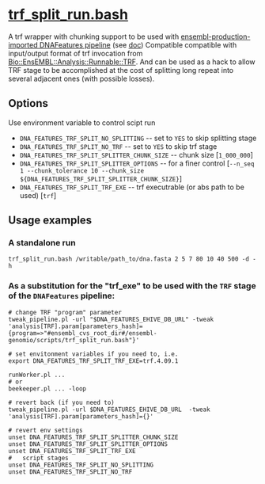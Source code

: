 # [trf_split_run.bash](scripts/trf_split_run.bash)

A trf wrapper with chunking support to be used with
[ensembl-production-imported DNAFeatures pipeline](https://github.com/Ensembl/ensembl-production-imported/tree/main/src/perl/Bio/EnsEMBL/EGPipeline/PipeConfig/DNAFeatures_conf.pm) (see [doc](docs/trf_split_run.md))
Compatible compatible with input/output format of trf invocation from [Bio::EnsEMBL::Analysis::Runnable::TRF](https://github.com/Ensembl/ensembl-analysis/blob/main/modules/Bio/EnsEMBL/Analysis/Runnable/TRF.pm).
And can be used as a hack to allow TRF stage to be accomplished at the cost of splitting
 long repeat into several adjacent ones  (with possible losses).

## Options
Use environment variable to control scipt run
* `DNA_FEATURES_TRF_SPLIT_NO_SPLITTING` -- set to `YES` to skip splitting stage
* `DNA_FEATURES_TRF_SPLIT_NO_TRF` -- set to `YES` to skip trf stage
* `DNA_FEATURES_TRF_SPLIT_SPLITTER_CHUNK_SIZE` -- chunk size [`1_000_000`]
* `DNA_FEATURES_TRF_SPLIT_SPLITTER_OPTIONS` -- for a finer control [`--n_seq 1 --chunk_tolerance 10 --chunk_size ${DNA_FEATURES_TRF_SPLIT_SPLITTER_CHUNK_SIZE}`] 
* `DNA_FEATURES_TRF_SPLIT_TRF_EXE` -- trf executrable (or abs path to be used) [`trf`]

## Usage examples
### A standalone run
```
trf_split_run.bash /writable/path_to/dna.fasta 2 5 7 80 10 40 500 -d -h
```

### As a substitution for the "trf_exe" to be used with the `TRF` stage of the `DNAFeatures` pipeline:
```
# change TRF "program" parameter
tweak_pipeline.pl -url "$DNA_FEATURES_EHIVE_DB_URL" -tweak 'analysis[TRF].param[parameters_hash]={program=>"#ensembl_cvs_root_dir#/ensembl-genomio/scripts/trf_split_run.bash"}'
```
```
# set envitonment variables if you need to, i.e.
export DNA_FEATURES_TRF_SPLIT_TRF_EXE=trf.4.09.1 
```
```
runWorker.pl ... 
# or
beekeeper.pl ... -loop
```
```
# revert back (if you need to)
tweak_pipeline.pl -url $DNA_FEATURES_EHIVE_DB_URL  -tweak 'analysis[TRF].param[parameters_hash]={}'
```
```
# revert env settings
unset DNA_FEATURES_TRF_SPLIT_SPLITTER_CHUNK_SIZE
unset DNA_FEATURES_TRF_SPLIT_SPLITTER_OPTIONS
unset DNA_FEATURES_TRF_SPLIT_TRF_EXE
#   script stages
unset DNA_FEATURES_TRF_SPLIT_NO_SPLITTING
unset DNA_FEATURES_TRF_SPLIT_NO_TRF
```

